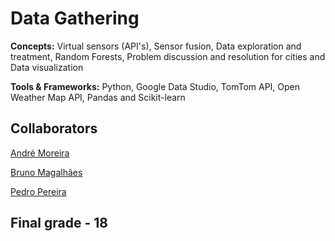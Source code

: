 # Data Gathering

**Concepts:** Virtual sensors (API's), Sensor fusion, Data exploration and treatment, Random Forests, Problem discussion and resolution for cities and Data visualization

**Tools & Frameworks:** Python, Google Data Studio, TomTom API, Open Weather Map API, Pandas and Scikit-learn

## Collaborators

[André Moreira](https://github.com/andremoreira7)

[Bruno Magalhães](https://github.com/BMFMagalhaes)

[Pedro Pereira](https://github.com/Peidolas)

## Final grade - 18

